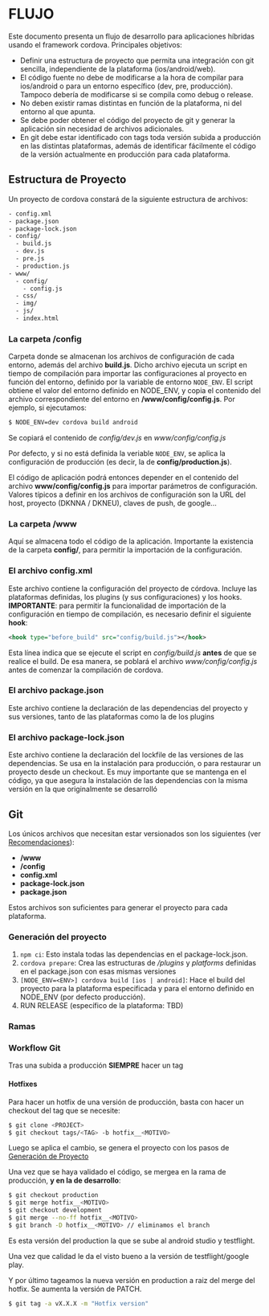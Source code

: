 # FLUJO
Este documento presenta un flujo de desarrollo para aplicaciones híbridas usando el framework cordova. Principales objetivos:
* Definir una estructura de proyecto que permita una integración con git sencilla, independiente de la plataforma (ios/android/web).
* El código fuente no debe de modificarse a la hora de compilar para ios/android o para un entorno específico (dev, pre, producción). Tampoco debería de modificarse si se compila como debug o release.
* No deben existir ramas distintas en función de la plataforma, ni del entorno al que apunta.
* Se debe poder obtener el código del proyecto de git y generar la aplicación sin necesidad de archivos adicionales.
* En git debe estar identificado con tags toda versión subida a producción en las distintas plataformas, además de identificar fácilmente el código de la versión actualmente en producción para cada plataforma.


## Estructura de Proyecto
Un proyecto de cordova constará de la siguiente estructura de archivos:

```bash
- config.xml
- package.json
- package-lock.json
- config/
  - build.js
  - dev.js
  - pre.js
  - production.js
- www/
  - config/
    - config.js
  - css/
  - img/
  - js/
  - index.html
```

### La carpeta **/config**
Carpeta donde se almacenan los archivos de configuración de cada entorno, además del archivo **build.js**. Dicho archivo ejecuta un script en tiempo de compilación para importar las configuraciones al proyecto en función del entorno, definido por la variable de entorno `NODE_ENV`. El script obtiene el valor del entorno definido en NODE_ENV, y copia el contenido del archivo correspondiente del entorno en **/www/config/config.js**. Por ejemplo, si ejecutamos:
```bash
$ NODE_ENV=dev cordova build android
```
Se copiará el contenido de *config/dev.js* en *www/config/config.js*

Por defecto, y si no está definida la veriable `NODE_ENV`, se aplica la configuración de producción (es decir, la de **config/production.js**).

El código de aplicación podrá entonces depender en el contenido del archivo **www/config/config.js** para importar parámetros de configuración. Valores típicos a definir en los archivos de configuración son la URL del host, proyecto (DKNNA / DKNEU), claves de push, de google...

### La carpeta **/www**
Aquí se almacena todo el código de la aplicación. Importante la existencia de la carpeta **config/**, para permitir la importación de la configuración.

### El archivo **config.xml**
Este archivo contiene la configuración del proyecto de córdova. Incluye las plataformas definidas, los plugins (y sus configuraciones) y los hooks. **IMPORTANTE**: para permitir la funcionalidad de importación de la configuración en tiempo de compilación, es necesario definir el siguiente **hook**:
```xml
<hook type="before_build" src="config/build.js"></hook>
```
Esta línea indica que se ejecute el script en *config/build.js* **antes** de que se realice el build. De esa manera, se poblará el archivo *www/config/config.js* antes de comenzar la compilación de cordova.

### El archivo **package.json**
Este archivo contiene la declaración de las dependencias del proyecto y sus versiones, tanto de las plataformas como la de los plugins

### El archivo **package-lock.json**
Este archivo contiene la declaración del lockfile de las versiones de las dependencias. Se usa en la instalación para producción, o para restaurar un proyecto desde un checkout. Es muy importante que se mantenga en el código, ya que asegura la instalación de las dependencias con la misma versión en la que originalmente se desarrolló



## Git
Los únicos archivos que necesitan estar versionados son los siguientes (ver [Recomendaciones](https://cordova.apache.org/docs/en/latest/reference/cordova-cli/index.html#version-control)):
* **/www**
* **/config**
* **config.xml**
* **package-lock.json**
* **package.json**

Estos archivos son suficientes para generar el proyecto para cada plataforma.

### Generación del proyecto
1. `npm ci`: Esto instala todas las dependencias en el package-lock.json.
2. `cordova prepare`: Crea las estructuras de */plugins* y *platforms* definidas en el package.json con esas mismas versiones
3. `[NODE_ENV=<ENV>] cordova build [ios | android]`: Hace el build del proyecto para la plataforma especificada y para el entorno definido en NODE_ENV (por defecto producción).
4. RUN RELEASE (específico de la plataforma: TBD)


### Ramas


### Workflow Git

Tras una subida a producción **SIEMPRE** hacer un tag

#### Hotfixes
Para hacer un hotfix de una versión de producción, basta con hacer un checkout del tag que se necesite:

```bash
$ git clone <PROJECT>
$ git checkout tags/<TAG> -b hotfix__<MOTIVO>
```

Luego se aplica el cambio, se genera el proyecto con los pasos de [Generación de Proyecto](###Generación-del-proyecto)

Una vez que se haya validado el código, se mergea en la rama de producción, **y en la de desarrollo**:
```bash
$ git checkout production
$ git merge hotfix__<MOTIVO>
$ git checkout development
$ git merge --no-ff hotfix__<MOTIVO>
$ git branch -D hotfix__<MOTIVO> // eliminamos el branch
```

Es esta versión del production la que se sube al android studio y testflight.

Una vez que calidad le da el visto bueno a la versión de testflight/google play.

Y por último tageamos la nueva versión en production a raiz del merge del hotfix. Se aumenta la versión de PATCH.
```bash
$ git tag -a vX.X.X -m "Hotfix version"
```

